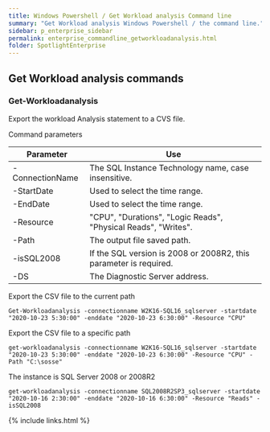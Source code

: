 ```yaml
---
title: Windows Powershell / Get Workload analysis Command line
summary: "Get Workload analysis Windows Powershell / the command line."
sidebar: p_enterprise_sidebar
permalink: enterprise_commandline_getworkloadanalysis.html
folder: SpotlightEnterprise
---
```




## Get Workload analysis commands

### Get-Workloadanalysis

Export the workload Analysis statement to a CVS file.

Command parameters

Parameter | Use
----------|----
-ConnectionName | The SQL Instance Technology name, case insensitive.
-StartDate | Used to select the time range.
-EndDate | Used to select the time range.
-Resource | "CPU", "Durations", "Logic Reads", "Physical Reads", "Writes".
-Path | The output file saved path.
-isSQL2008 | If the SQL version is 2008 or 2008R2, this parameter is required.
-DS | The Diagnostic Server address.

Export the CSV file to the current path

```
Get-Workloadanalysis -connectionname W2K16-SQL16_sqlserver -startdate "2020-10-23 5:30:00" -enddate "2020-10-23 6:30:00" -Resource "CPU"
```

Export the CSV file to a specific path

```
get-workloadanalysis -connectionname W2K16-SQL16_sqlserver -startdate "2020-10-23 5:30:00" -enddate "2020-10-23 6:30:00" -Resource "CPU" -Path "C:\sosse"
```

The instance is SQL Server 2008 or 2008R2

```
get-workloadanalysis -connectionname SQL2008R2SP3_sqlserver -startdate "2020-10-16 2:30:00" -enddate "2020-10-16 6:30:00" -Resource "Reads" -isSQL2008
```


{% include links.html %}
